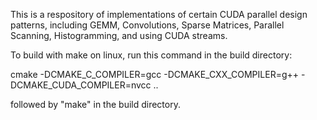 This is a respository of implementations of certain CUDA parallel design patterns, including GEMM, Convolutions, Sparse Matrices, Parallel Scanning, Histogramming, and using CUDA streams.

To build with make on linux, run this command in the build directory:

cmake -DCMAKE_C_COMPILER=gcc -DCMAKE_CXX_COMPILER=g++ -DCMAKE_CUDA_COMPILER=nvcc ..

followed by "make" in the build directory.
